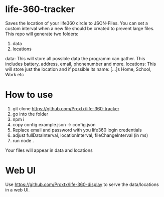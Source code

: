 # life-360-tracker

Saves the location of your life360 circle to JSON-Files. You can set a custom interval when a new file should be created to prevent large files. This repo will generate two folders: 

1. data
2. locations

data: This will store all possible data the programm can gather. This includes battery, address, email, phonenumber and more.
locations: This will store just the location and if possible its name: [...]s Home, School, Work etc

# How to use

1. git clone https://github.com/Proxtx/life-360-tracker
2. go into the folder
3. npm i
4. copy config.example.json -> config.json
5. Replace email and password with you life360 login credentials
6. adjust fullDataInterval, locationInterval, fileChangeInterval (in ms)
7. run node .

Your files will appear in data and locations

# Web UI
Use https://github.com/Proxtx/life-360-display to serve the data/locations in a web UI.
